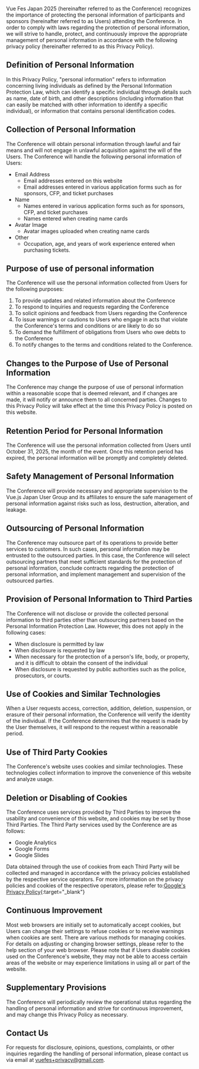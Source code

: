 Vue Fes Japan 2025 (hereinafter referred to as the Conference) recognizes the importance of protecting the personal information of participants and sponsors (hereinafter referred to as Users) attending the Conference. In order to comply with laws regarding the protection of personal information, we will strive to handle, protect, and continuously improve the appropriate management of personal information in accordance with the following privacy policy (hereinafter referred to as this Privacy Policy).

## Definition of Personal Information

In this Privacy Policy, "personal information" refers to information concerning living individuals as defined by the Personal Information Protection Law, which can identify a specific individual through details such as name, date of birth, and other descriptions (including information that can easily be matched with other information to identify a specific individual), or information that contains personal identification codes.

## Collection of Personal Information

The Conference will obtain personal information through lawful and fair means and will not engage in unlawful acquisition against the will of the Users. The Conference will handle the following personal information of Users:

- Email Address
  - Email addresses entered on this website
  - Email addresses entered in various application forms such as for sponsors, CFP, and ticket purchases
- Name
  - Names entered in various application forms such as for sponsors, CFP, and ticket purchases
  - Names entered when creating name cards
- Avatar Image
  - Avatar images uploaded when creating name cards
- Other
  - Occupation, age, and years of work experience entered when purchasing tickets.

## Purpose of use of personal information

The Conference will use the personal information collected from Users for the following purposes:

1. To provide updates and related information about the Conference
2. To respond to inquiries and requests regarding the Conference
3. To solicit opinions and feedback from Users regarding the Conference
4. To issue warnings or cautions to Users who engage in acts that violate the Conference's terms and conditions or are likely to do so
5. To demand the fulfillment of obligations from Users who owe debts to the Conference
6. To notify changes to the terms and conditions related to the Conference.

## Changes to the Purpose of Use of Personal Information

The Conference may change the purpose of use of personal information within a reasonable scope that is deemed relevant, and if changes are made, it will notify or announce them to all concerned parties. Changes to this Privacy Policy will take effect at the time this Privacy Policy is posted on this website.

## Retention Period for Personal Information

The Conference will use the personal information collected from Users until October 31, 2025, the month of the event. Once this retention period has expired, the personal information will be promptly and completely deleted.

## Safety Management of Personal Information

The Conference will provide necessary and appropriate supervision to the Vue.js Japan User Group and its affiliates to ensure the safe management of personal information against risks such as loss, destruction, alteration, and leakage.

## Outsourcing of Personal Information

The Conference may outsource part of its operations to provide better services to customers. In such cases, personal information may be entrusted to the outsourced parties. In this case, the Conference will select outsourcing partners that meet sufficient standards for the protection of personal information, conclude contracts regarding the protection of personal information, and implement management and supervision of the outsourced parties.

## Provision of Personal Information to Third Parties

The Conference will not disclose or provide the collected personal information to third parties other than outsourcing partners based on the Personal Information Protection Law. However, this does not apply in the following cases:

- When disclosure is permitted by law
- When disclosure is requested by law
- When necessary for the protection of a person's life, body, or property, and it is difficult to obtain the consent of the individual
- When disclosure is requested by public authorities such as the police, prosecutors, or courts.

## Use of Cookies and Similar Technologies

When a User requests access, correction, addition, deletion, suspension, or erasure of their personal information, the Conference will verify the identity of the individual. If the Conference determines that the request is made by the User themselves, it will respond to the request within a reasonable period.

## Use of Third Party Cookies

The Conference's website uses cookies and similar technologies. These technologies collect information to improve the convenience of this website and analyze usage.

## Deletion or Disabling of Cookies

The Conference uses services provided by Third Parties to improve the usability and convenience of this website, and cookies may be set by those Third Parties. The Third Party services used by the Conference are as follows:

- Google Analytics
- Google Forms
- Google Slides

Data obtained through the use of cookies from each Third Party will be collected and managed in accordance with the privacy policies established by the respective service operators. For more information on the privacy policies and cookies of the respective operators, please refer to:[Google's Privacy Policy](https://policies.google.com/privacy){:target="\_blank"}

## Continuous Improvement

Most web browsers are initially set to automatically accept cookies, but Users can change their settings to refuse cookies or to receive warnings when cookies are sent. There are various methods for managing cookies. For details on adjusting or changing browser settings, please refer to the help section of your web browser. Please note that if Users disable cookies used on the Conference's website, they may not be able to access certain areas of the website or may experience limitations in using all or part of the website.

## Supplementary Provisions

The Conference will periodically review the operational status regarding the handling of personal information and strive for continuous improvement, and may change this Privacy Policy as necessary.

## Contact Us

For requests for disclosure, opinions, questions, complaints, or other inquiries regarding the handling of personal information, please contact us via email at [vuefes+privacy@gmail.com](mailto:vuefes+privacy@gmail.com).
